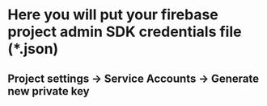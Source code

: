 # Here you will put your firebase project admin SDK credentials file (*.json)
## Project settings -> Service Accounts -> Generate new private key